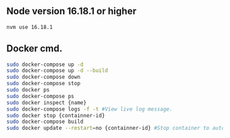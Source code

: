 
## Node version 16.18.1 or higher

```bash
nvm use 16.18.1
```

## Docker cmd.

```bash
sudo docker-compose up -d
sudo docker-compose up -d --build
sudo docker-compose down
sudo docker-compose stop
sudo docker ps
sudo docker-compose ps
sudo docker inspect {name}
sudo docker-compose logs -f -t #View live log message.
sudo docker stop {containner-id}
sudo docker-compose build
sudo docker update --restart=no {containner-id} #Stop container to auto restart when boot
```
